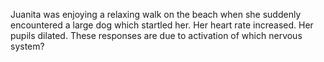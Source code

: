 Juanita was enjoying a relaxing walk on the beach when she suddenly encountered
a large dog which startled her. Her heart rate increased. Her pupils dilated.
These responses are due to activation of which nervous system?
